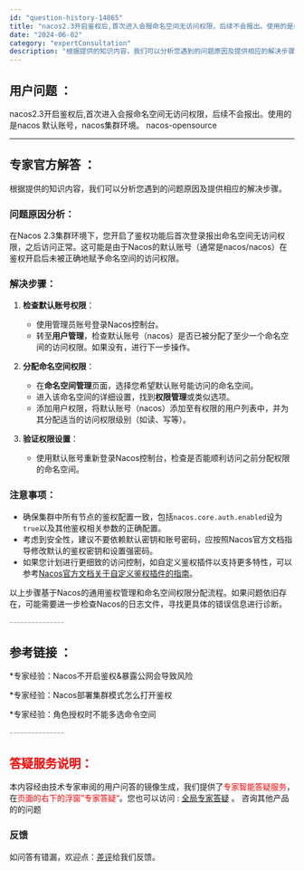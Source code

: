 ```yaml
---
id: "question-history-14865"
title: "nacos2.3开启鉴权后,首次进入会报命名空间无访问权限，后续不会报出。使用的是nacos 默认账号，n nacos-opensource"
date: "2024-06-02"
category: "expertConsultation"
description: "根据提供的知识内容，我们可以分析您遇到的问题原因及提供相应的解决步骤。### 问题原因分析：在Nacos 2.3集群环境下，您开启了鉴权功能后首次登录报出命名空间无访问权限，之后访问正常。这可能是由于Nacos的默认账号（通常是nacos/nacos）在鉴权开启后未被正确地赋予命名空间的访问权限。#"
---
```


## 用户问题 ： 
 nacos2.3开启鉴权后,首次进入会报命名空间无访问权限，后续不会报出。使用的是nacos 默认账号，nacos集群环境。 nacos-opensource 

---------------
## 专家官方解答 ：

根据提供的知识内容，我们可以分析您遇到的问题原因及提供相应的解决步骤。

### 问题原因分析：
在Nacos 2.3集群环境下，您开启了鉴权功能后首次登录报出命名空间无访问权限，之后访问正常。这可能是由于Nacos的默认账号（通常是nacos/nacos）在鉴权开启后未被正确地赋予命名空间的访问权限。

### 解决步骤：
1. **检查默认账号权限**：
   - 使用管理员账号登录Nacos控制台。
   - 转至**用户管理**，检查默认账号（nacos）是否已被分配了至少一个命名空间的访问权限。如果没有，进行下一步操作。

2. **分配命名空间权限**：
   - 在**命名空间管理**页面，选择您希望默认账号能访问的命名空间。
   - 进入该命名空间的详细设置，找到**权限管理**或类似选项。
   - 添加用户权限，将默认账号（nacos）添加至有权限的用户列表中，并为其分配适当的访问权限级别（如读、写等）。

3. **验证权限设置**：
   - 使用默认账号重新登录Nacos控制台，检查是否能顺利访问之前分配权限的命名空间。

### 注意事项：
- 确保集群中所有节点的鉴权配置一致，包括`nacos.core.auth.enabled`设为`true`以及其他鉴权相关参数的正确配置。
- 考虑到安全性，建议不要依赖默认密钥和账号密码，应按照Nacos官方文档指导修改默认的鉴权密钥和设置强密码。
- 如果您计划进行更细致的访问控制，如自定义鉴权插件以支持更多特性，可以参考[Nacos官方文档关于自定义鉴权插件的指南](https://nacos.io/docs/latest/plugin/auth-plugin/)。

以上步骤基于Nacos的通用鉴权管理和命名空间权限分配流程。如果问题依旧存在，可能需要进一步检查Nacos的日志文件，寻找更具体的错误信息进行诊断。


<font color="#949494">---------------</font> 


## 参考链接 ：

*专家经验：Nacos不开启鉴权&暴露公网会导致风险 
 
 *专家经验：Nacos部署集群模式怎么打开鉴权 
 
 *专家经验：角色授权时不能多选命令空间 


 <font color="#949494">---------------</font> 
 


## <font color="#FF0000">答疑服务说明：</font> 

本内容经由技术专家审阅的用户问答的镜像生成，我们提供了<font color="#FF0000">专家智能答疑服务</font>，在<font color="#FF0000">页面的右下的浮窗”专家答疑“</font>。您也可以访问 : [全局专家答疑](https://opensource.alibaba.com/chatBot) 。 咨询其他产品的的问题

### 反馈
如问答有错漏，欢迎点：[差评](https://ai.nacos.io/user/feedbackByEnhancerGradePOJOID?enhancerGradePOJOId=14890)给我们反馈。
